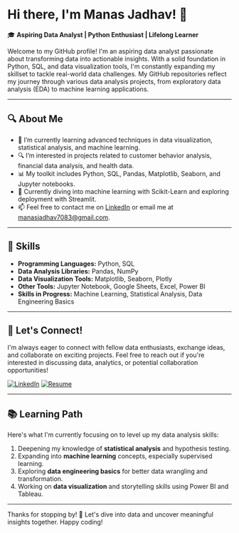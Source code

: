 # Hi there, I'm Manas Jadhav! 👋

🎓 **Aspiring Data Analyst | Python Enthusiast | Lifelong Learner**

Welcome to my GitHub profile! I'm an aspiring data analyst passionate about transforming data into actionable insights. With a solid foundation in Python, SQL, and data visualization tools, I'm constantly expanding my skillset to tackle real-world data challenges. My GitHub repositories reflect my journey through various data analysis projects, from exploratory data analysis (EDA) to machine learning applications.

---

## 🔍 About Me
- 🌱 I’m currently learning advanced techniques in data visualization, statistical analysis, and machine learning.
- 🔍 I’m interested in projects related to customer behavior analysis, financial data analysis, and health data.
- 📊 My toolkit includes Python, SQL, Pandas, Matplotlib, Seaborn, and Jupyter notebooks.
- 🧠 Currently diving into machine learning with Scikit-Learn and exploring deployment with Streamlit.
- 📫 Feel free to contact me on [LinkedIn](https://www.linkedin.com/in/manasjadhav08/) or email me at manasjadhav7083@gmail.com.

---

## 🚀 Skills
- **Programming Languages:** Python, SQL
- **Data Analysis Libraries:** Pandas, NumPy
- **Data Visualization Tools:** Matplotlib, Seaborn, Plotly
- **Other Tools:** Jupyter Notebook, Google Sheets, Excel, Power BI
- **Skills in Progress:** Machine Learning, Statistical Analysis, Data Engineering Basics

---

## 🤝 Let's Connect!

I'm always eager to connect with fellow data enthusiasts, exchange ideas, and collaborate on exciting projects. Feel free to reach out if you're interested in discussing data, analytics, or potential collaboration opportunities!

[![LinkedIn](https://img.shields.io/badge/LinkedIn-Connect-blue?style=for-the-badge&logo=linkedin)](https://www.linkedin.com/in/manasjadhav08/)
[![Resume](https://img.shields.io/badge/Resume-View-orange?style=for-the-badge&logo=adobe)](https://drive.google.com/file/d/1hXWm4RBBI5uT_74RSd-zrrvQfyNCwnlX/view?usp=sharing)

---

## 📚 Learning Path

Here's what I'm currently focusing on to level up my data analysis skills:
1. Deepening my knowledge of **statistical analysis** and hypothesis testing.
2. Expanding into **machine learning** concepts, especially supervised learning.
3. Exploring **data engineering basics** for better data wrangling and transformation.
4. Working on **data visualization** and storytelling skills using Power BI and Tableau.

---

Thanks for stopping by! 🚀 Let's dive into data and uncover meaningful insights together. Happy coding!
